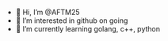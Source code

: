 - 👋 Hi, I’m @AFTM25
- 👀 I’m interested in github on going
- 🌱 I’m currently learning golang, c++, python

<!---
AFTM25/AFTM25 is a ✨ special ✨ repository because its `README.md` (this file) appears on your GitHub profile.
You can click the Preview link to take a look at your changes.
--->
